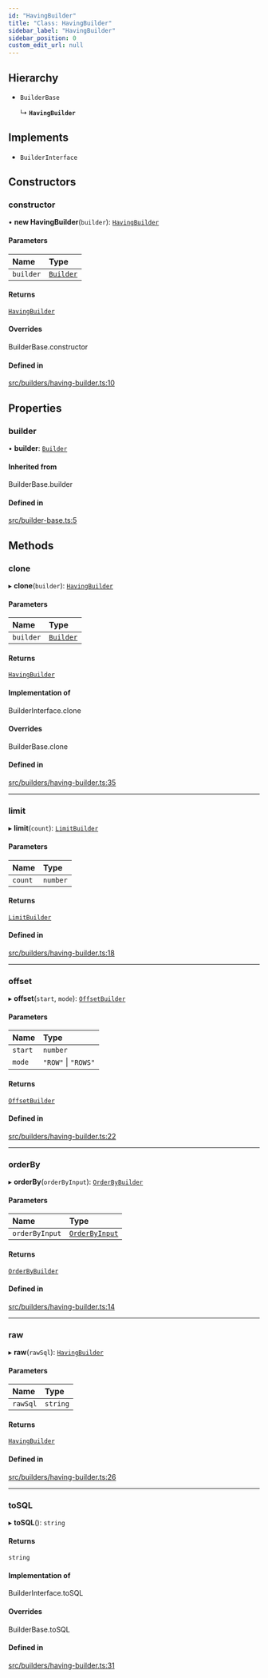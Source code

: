 ```yaml
---
id: "HavingBuilder"
title: "Class: HavingBuilder"
sidebar_label: "HavingBuilder"
sidebar_position: 0
custom_edit_url: null
---
```


## Hierarchy

- `BuilderBase`

  ↳ **`HavingBuilder`**

## Implements

- `BuilderInterface`

## Constructors

### constructor

• **new HavingBuilder**(`builder`): [`HavingBuilder`](HavingBuilder.md)

#### Parameters

| Name | Type |
| :------ | :------ |
| `builder` | [`Builder`](Builder.md) |

#### Returns

[`HavingBuilder`](HavingBuilder.md)

#### Overrides

BuilderBase.constructor

#### Defined in

[src/builders/having-builder.ts:10](https://github.com/alesmenzel/sql-builder/blob/e62707c/src/builders/having-builder.ts#L10)

## Properties

### builder

• **builder**: [`Builder`](Builder.md)

#### Inherited from

BuilderBase.builder

#### Defined in

[src/builder-base.ts:5](https://github.com/alesmenzel/sql-builder/blob/e62707c/src/builder-base.ts#L5)

## Methods

### clone

▸ **clone**(`builder`): [`HavingBuilder`](HavingBuilder.md)

#### Parameters

| Name | Type |
| :------ | :------ |
| `builder` | [`Builder`](Builder.md) |

#### Returns

[`HavingBuilder`](HavingBuilder.md)

#### Implementation of

BuilderInterface.clone

#### Overrides

BuilderBase.clone

#### Defined in

[src/builders/having-builder.ts:35](https://github.com/alesmenzel/sql-builder/blob/e62707c/src/builders/having-builder.ts#L35)

___

### limit

▸ **limit**(`count`): [`LimitBuilder`](LimitBuilder.md)

#### Parameters

| Name | Type |
| :------ | :------ |
| `count` | `number` |

#### Returns

[`LimitBuilder`](LimitBuilder.md)

#### Defined in

[src/builders/having-builder.ts:18](https://github.com/alesmenzel/sql-builder/blob/e62707c/src/builders/having-builder.ts#L18)

___

### offset

▸ **offset**(`start`, `mode`): [`OffsetBuilder`](OffsetBuilder.md)

#### Parameters

| Name | Type |
| :------ | :------ |
| `start` | `number` |
| `mode` | ``"ROW"`` \| ``"ROWS"`` |

#### Returns

[`OffsetBuilder`](OffsetBuilder.md)

#### Defined in

[src/builders/having-builder.ts:22](https://github.com/alesmenzel/sql-builder/blob/e62707c/src/builders/having-builder.ts#L22)

___

### orderBy

▸ **orderBy**(`orderByInput`): [`OrderByBuilder`](OrderByBuilder.md)

#### Parameters

| Name | Type |
| :------ | :------ |
| `orderByInput` | [`OrderByInput`](../modules.md#orderbyinput) |

#### Returns

[`OrderByBuilder`](OrderByBuilder.md)

#### Defined in

[src/builders/having-builder.ts:14](https://github.com/alesmenzel/sql-builder/blob/e62707c/src/builders/having-builder.ts#L14)

___

### raw

▸ **raw**(`rawSql`): [`HavingBuilder`](HavingBuilder.md)

#### Parameters

| Name | Type |
| :------ | :------ |
| `rawSql` | `string` |

#### Returns

[`HavingBuilder`](HavingBuilder.md)

#### Defined in

[src/builders/having-builder.ts:26](https://github.com/alesmenzel/sql-builder/blob/e62707c/src/builders/having-builder.ts#L26)

___

### toSQL

▸ **toSQL**(): `string`

#### Returns

`string`

#### Implementation of

BuilderInterface.toSQL

#### Overrides

BuilderBase.toSQL

#### Defined in

[src/builders/having-builder.ts:31](https://github.com/alesmenzel/sql-builder/blob/e62707c/src/builders/having-builder.ts#L31)
